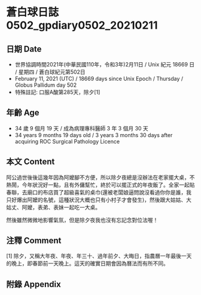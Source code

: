 [_metadata_:encoding]: - "utf-8"
[_metadata_:language]: - "zh-Hant-TW"
[_metadata_:fileformat]: - "markdown"
[_metadata_:MIME_type]: - "text/plain"
[_metadata_:markdown_version]: - "commonmark version 0.29"
[_metadata_:markdown_spec]: - "https://spec.commonmark.org/0.29/"

# 蒼白球日誌0502_gpdiary0502_20210211 #

## 日期 Date ##

* 世界協調時間2021年(中華民國110年，令和3年)2月11日 / Unix 紀元 18669 日 / 星期四 / 蒼白球紀元第502日
* February 11, 2021 (UTC) / 18669 days since Unix Epoch / Thursday / Globus Pallidum day 502
* 特殊註記: 口服A酸第285天，除夕[1]

## 年齡 Age ##

* 34 歲 9 個月 19 天 / 成為病理專科醫師 3 年 3 個月 30 天
* 34 years 9 months 19 days old / 3 years 3 months 30 days after acquiring ROC Surgical Pathology Licence

## 本文 Content ##

阿公過世後後這幾年因為阿嬤腳不方便，所以除夕夜總是沒辦法在老家擺大桌，不熱鬧，今年狀況好一點，且有外傭幫忙，終於可以擺正式的年夜飯了。全家一起貼春聯，去廟口的布店買了超級喜氣的桌巾(還被老闆娘逼問說沒看過你你是誰，我只好爆出阿嬤的名號，這種狀況大概也只有小村子才會發生)，然後跟大姑姑、大姑丈、阿嬤，表弟、表妹一起吃一大桌。

然後雖然微微地影響氣氛，但是除夕夜我也沒有忘記念對位法喔！

## 注釋 Comment ##

[1] 除夕，又稱大年夜、年夜、年三十、過年前夕、大晦日，指農曆一年最後一天的晚上，即春節前一天晚上。這天的確實日期會因為曆法而有所不同。 

## 附錄 Appendix ##

